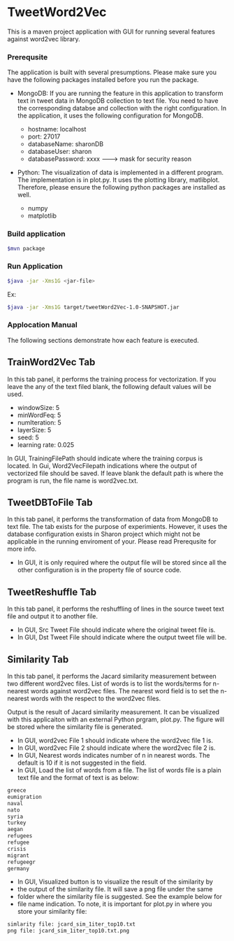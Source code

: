 # TweetWord2Vec

This is a maven project application with GUI for running several features against word2vec library.

### Prerequsite

The application is built with several presumptions. Please make sure you have the following packages installed before you run the package.

  - MongoDB: If you are running the feature in this application to transform text in tweet data in MongoDB collection to text file. You need to have the corresponding databse and collection with the right configuration. In the application, it uses the following configuration for MongoDB.
    
    - hostname: localhost
    - port: 27017
    - databaseName: sharonDB
    - databaseUser: sharon
    - databasePassword: xxxx ---> mask for security reason

  - Python: The visualization of data is implemented in a different program. The implementation is in plot.py. It uses the plotting library, matlibplot. Therefore, please ensure the following python packages are installed as well.
    - numpy
    - matplotlib


### Build application

```sh
$mvn package
```

### Run Application

```sh
$java -jar -Xms1G <jar-file>
```
Ex:

```sh
$java -jar -Xms1G target/tweetWord2Vec-1.0-SNAPSHOT.jar
```
### Applocation Manual

The following sections demonstrate how each feature is executed.

## TrainWord2Vec Tab

In this tab panel, it performs the training process for vectorization. If you leave the any of the text filed blank, the following default values will be used.

  - windowSize: 5
  - minWordFeq: 5
  - numIteration: 5
  - layerSize: 5
  - seed: 5
  - learning rate: 0.025

In GUI, TrainingFilePath should indicate where the training corpus is located.
In Gui, Word2VecFilepath indications where the output of vectorized file should be saved. If leave blank the default path is where the program is run, the file name is word2vec.txt.

## TweetDBToFile Tab

In this tab panel, it performs the transformation of data from MongoDB to text file. The tab exists for the purpose of experimients. However, it uses the database configuration exists in Sharon project which might not be applicable in the running enviroment of your. Please read Prerequsite for more info.

  - In GUI, it is only required where the output file will be stored since all the other configuration is in the property file of source code.

## TweetReshuffle Tab

In this tab panel, it performs the reshuffling of lines in the source tweet text file and output it to another file.

  - In GUI, Src Tweet File should indicate where the original tweet file is.
  - In GUI, Dst Tweet File should indicate where the output tweet file will be.

## Similarity Tab

In this tab panel, it performs the Jacard similarity measurement between two different word2vec files. List of words is to list the words/terms for n-nearest words against word2vec files. The nearest word field is to set the n-nearest words with the respect to the word2vec files.

Output is the result of Jacard similarity measurement. It can be visualized with this applicaiton with an external Python prgram, plot.py. The figure will be stored where the similarity file is generated.



  - In GUI, word2vec File 1 should indicate where the word2vec file 1 is.
  - In GUI, word2vec File 2 should indicate where the word2vec file 2 is.
  - In GUI, Nearest words indicates number of n in nearest words. The default is 10 if it is not suggested in the field.
  - In GUI, Load the list of words from a file. The list of words file is a plain text file and the format of text is as below:

```sh
greece
eumigration
naval
nato
syria
turkey
aegan
refugees
refugee
crisis
migrant
refugeegr
germany
```

  - In GUI, Visualized button is to visualize the result of the similarity by
  - the output of the similarity file. It will save a png file under the same
  - folder where the similarity file is suggested. See the example below for
  - file name indication. To note, it is important for plot.py in where you store your similarity file:

```sh
simlarity file: jcard_sim_1iter_top10.txt
png file: jcard_sim_1iter_top10.txt.png
```
